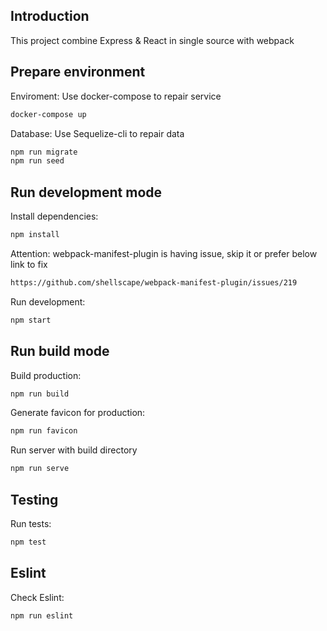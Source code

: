 ## Introduction

This project combine Express & React in single source with webpack

## Prepare environment

Enviroment: Use docker-compose to repair service

```sh
docker-compose up
```

Database: Use Sequelize-cli to repair data

```sh
npm run migrate
npm run seed
```

## Run development mode

Install dependencies:

```sh
npm install
```

Attention: webpack-manifest-plugin is having issue, skip it or prefer below link to fix

```sh
https://github.com/shellscape/webpack-manifest-plugin/issues/219
```

Run development:

```sh
npm start
```

## Run build mode

Build production:

```sh
npm run build
```

Generate favicon for production:

```sh
npm run favicon
```

Run server with build directory

```sh
npm run serve
```

## Testing

Run tests:

```sh
npm test
```

## Eslint

Check Eslint:

```sh
npm run eslint
```